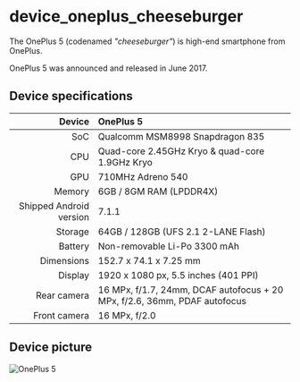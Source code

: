 # device_oneplus_cheeseburger


The OnePlus 5 (codenamed _"cheeseburger"_) is high-end smartphone from OnePlus.

OnePlus 5 was announced and released in June 2017.

## Device specifications

| Device       | OnePlus 5                                       |
| -----------: | :---------------------------------------------- |
| SoC          | Qualcomm MSM8998 Snapdragon 835                 |
| CPU          | Quad-core 2.45GHz Kryo & quad-core 1.9GHz Kryo  |
| GPU          | 710MHz Adreno 540                               |
| Memory       | 6GB / 8GM RAM (LPDDR4X)                         |
| Shipped Android version | 7.1.1                                |
| Storage      | 64GB / 128GB (UFS 2.1 2-LANE Flash)             |
| Battery      | Non-removable Li-Po 3300 mAh                    |
| Dimensions   | 152.7 x 74.1 x 7.25 mm                          |
| Display      | 1920 x 1080 px, 5.5 inches (401 PPI)            |
| Rear camera  | 16 MPx, f/1.7, 24mm, DCAF autofocus + 20 MPx, f/2.6, 36mm, PDAF autofocus |
| Front camera | 16 MPx, f/2.0                                   |

## Device picture

![OnePlus 5](http://image01.oneplus.cn/ebp/201706/17/291/8dc3e3d2bd22658de5f63eeb27700a83.png "OnePlus 5 in black")
